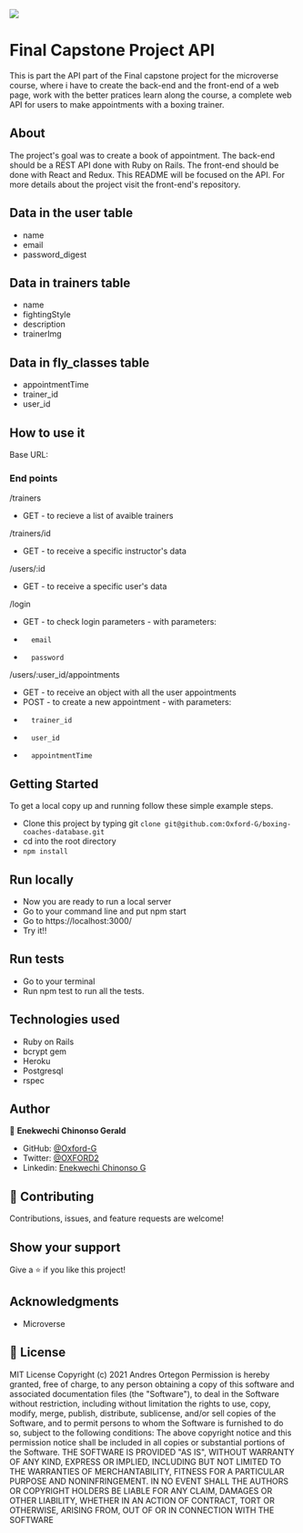 
![](https://img.shields.io/badge/Microverse-blueviolet)

# Final Capstone Project API

This is part the API part of the Final capstone project for the microverse course, where i have to create the back-end and the front-end of a web page, work with the better pratices learn along the course, a complete web API for users to make appointments with a boxing trainer.

## About

The project's goal was to create a book of appointment. The back-end should be a REST API done with Ruby on Rails. The front-end should be done with React and Redux. This README will be focused on the API. For more details about the project visit the front-end's repository.

## Data in the user table

- name
- email
- password_digest

## Data in trainers table

- name
- fightingStyle
- description
- trainerImg

## Data in fly_classes table

- appointmentTime
- trainer_id
- user_id

## How to use it
Base URL:

### End points

/trainers

-   GET - to recieve a list of avaible trainers

/trainers/id

-   GET - to receive a specific instructor's data

/users/:id

-   GET - to receive a specific user's data

/login

-   GET - to check login parameters - with parameters:
-       email
-       password

/users/:user_id/appointments

-   GET - to receive an object with all the user appointments
-   POST - to create a new appointment - with parameters:
-       trainer_id
-       user_id
-       appointmentTime

## Getting Started

To get a local copy up and running follow these simple example steps.

- Clone this project by typing git `clone git@github.com:Oxford-G/boxing-coaches-database.git`
- cd into the root directory
- `npm install` 

## Run locally

- Now you are ready to run a local server
- Go to your command line and put npm start
- Go to https://localhost:3000/
- Try it!!

## Run tests

- Go to your terminal
- Run npm test to run all the tests.


## Technologies used

- Ruby on Rails
- bcrypt gem
- Heroku
- Postgresql
- rspec

## Author

👤 **Enekwechi Chinonso Gerald**

- GitHub: [@Oxford-G](https://github.com/Oxford-G)
- Twitter: [@OXFORD2](https://twitter.com/OXFOXD2)
- Linkedin: [Enekwechi Chinonso G](https://www.linkedin.com/in/chinonso-enekwechi)

## 🤝 Contributing

Contributions, issues, and feature requests are welcome!

## Show your support

Give a ⭐️ if you like this project!

## Acknowledgments

- Microverse

## 📝 License

MIT License Copyright (c) 2021 Andres Ortegon Permission is hereby granted, free of charge, to any person obtaining a copy of this software and associated documentation files (the "Software"), to deal in the Software without restriction, including without limitation the rights to use, copy, modify, merge, publish, distribute, sublicense, and/or sell copies of the Software, and to permit persons to whom the Software is furnished to do so, subject to the following conditions: The above copyright notice and this permission notice shall be included in all copies or substantial portions of the Software. THE SOFTWARE IS PROVIDED "AS IS", WITHOUT WARRANTY OF ANY KIND, EXPRESS OR IMPLIED, INCLUDING BUT NOT LIMITED TO THE WARRANTIES OF MERCHANTABILITY, FITNESS FOR A PARTICULAR PURPOSE AND NONINFRINGEMENT. IN NO EVENT SHALL THE AUTHORS OR COPYRIGHT HOLDERS BE LIABLE FOR ANY CLAIM, DAMAGES OR OTHER LIABILITY, WHETHER IN AN ACTION OF CONTRACT, TORT OR OTHERWISE, ARISING FROM, OUT OF OR IN CONNECTION WITH THE SOFTWARE